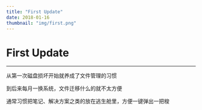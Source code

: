 ```yaml
---
title: "First Update"
date: 2018-01-16
thumbnail: "img/first.png"
---
```


# First Update
---
从第一次磁盘损坏开始就养成了文件管理的习惯

到后来每月一换系统，文件迁移什么的就不太方便

通常习惯把笔记、解决方案之类的放在逃生舱里，方便一键弹出一把梭



